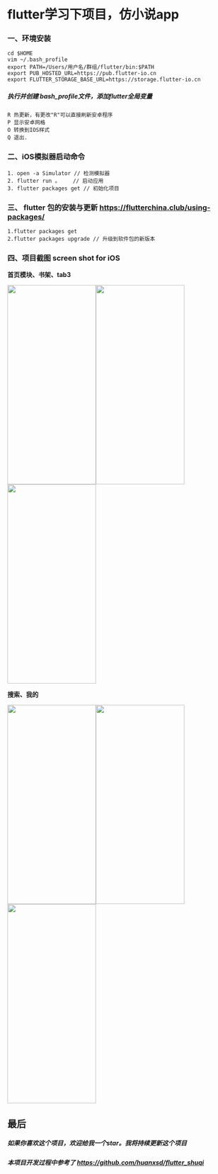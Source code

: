 # flutter学习下项目，仿小说app



### 一、环境安装
```
cd $HOME
vim ~/.bash_profile
export PATH=/Users/用户名/群组/flutter/bin:$PATH
export PUB_HOSTED_URL=https://pub.flutter-io.cn
export FLUTTER_STORAGE_BASE_URL=https://storage.flutter-io.cn
```
##### 执行并创建 bash_profile文件，添加flutter全局变量
```
R 热更新，有更改"R"可以直接刷新安卓程序
P 显示安卓网格
O 转换到IOS样式
Q 退出.
```

### 二、iOS模拟器启动命令
```
1. open -a Simulator // 检测模拟器
2. flutter run 。    // 启动应用
3. flutter packages get // 初始化项目
```




### 三、 flutter 包的安装与更新 https://flutterchina.club/using-packages/
```
1.flutter packages get
2.flutter packages upgrade // 升级到软件包的新版本
```

### 四、项目截图 screen shot for iOS

 **首页模块、书架、tab3**
 
<img src="https://ycmalloss.hznmd.com/images/novel/index.png" width=200 height=450/><img src="https://ycmalloss.hznmd.com/images/novel/tab2.png" width=200 height=450/><img src="https://ycmalloss.hznmd.com/images/novel/tab3.png" width=200 height=450/>





**搜索、我的**
 
<img src="https://ycmalloss.hznmd.com/images/novel/search.png" width=200 height=450/><img src="https://ycmalloss.hznmd.com/images/novel/mine.png" width=200 height=450/><img src="https://ycmalloss.hznmd.com/images/novel/detail2.png" width=200 height=450/>

## 最后
##### 如果你喜欢这个项目，欢迎给我一个star。我将持续更新这个项目
##### 本项目开发过程中参考了 https://github.com/huanxsd/flutter_shuqi